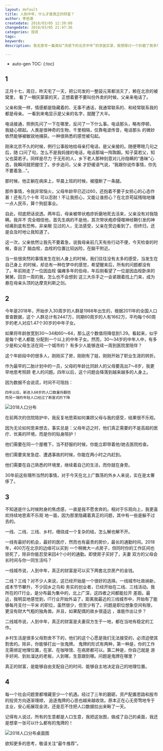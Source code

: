 ```yaml
---
layout: default
title: 人到中年，什么才是真正的财富？ 
author: 李佶澳
createdate: 2018/03/05 12:39:00
changedate: 2018/03/05 21:47:36
categories: 投资
tags:
keywords:
description: 我无意写一篇类似“流感下的北京中年”的求医实录，我想探讨一个折磨了我多年的问题

---
```


* auto-gen TOC:
{:toc}

## 1

正月十七，周日，昨天宅了一天，把公司发的一整袋元宵都消灭了，赖在北京的被窝里，
看了一眼灰蒙蒙的天，正想着要不要叫份外卖的时候，父亲来电话了。

父亲和我一样，情感都是隐藏着的、无事不通话，我通常联系的、和经常联系我的都是母亲。
一看到来电显示是父亲的名字，就醒了大半。

电话接通，照例先问了一下在哪里，反问了一下什么事。电话那头，略有停顿，
我疑心顿起。人类是很神奇的生物，千里相隔，仅靠电波传音，电话那头
的微妙依然能够被敏锐地捕获。一种很熟悉的感觉被勾起。

刚来北京不久的时候，例行公事般地给母亲打电话，是父亲接的。随便寒暄几句之后，随
口问了句，怎么不是我妈接的电话，电话那端一阵踟蹰。知子莫若父，知父也莫若子。同样是尽力
于无形的人，乡下老人那种刻意对儿孙隐瞒的“愚昧”心态，我瞬间就把握住了。步步追问，父亲
才舒缓语气说，“我跟你说件事情，你先不要着急...”。

那时候，他正躺在病床上，早晨上班的时候，被撞断了一条腿。

那件事情，令我非常恼火，父母年龄早已迈过60，还抱着不要子女担心的心态作甚！还有几个十年
可以忍耐！不让我担心，又能让谁担心？在北京苟延残喘地赚一点人民币，算个狗屁事业。

自此，彻底把话说透。两年后，母亲被带状疱疹折磨地死去活来，父亲没有对我隐瞒。我并不
完全相信他，首先生病的不是他，其次带状疱疹侵噬神经鞘引发的神经痛到底有恐怖，非亲眼
见过的人，无法感受，父亲在旁边看到了。但终归，还是会及时地让我知道了。

这一次，父亲依然让我先不要着急，说我母亲前几天有些行动不便，今天检查的时候，查出了
脑血栓，血栓的位置比较凶险，在脑干附近。

当一些很突然的事情发生在别人身上的时候，我们往往没有太多的感受，当发生在自己身上
的时候，却总有一种在梦中的感觉，希望醒来后，所有的问题都没有了。年前刚走了一位因血栓
偏瘫多年的伯母，年后刚看望了一位是因血栓卧床的舅舅。回京一周的我，怎么也不会想到
这三大杀手之一会紧跟着找上门来，成为悬在母亲头顶的达摩克利斯之剑。

## 2

今年是2018年，开始步入30周岁的人群是1988年出生的，根据2011年的全国人口普查数据，这个
人群总计有2447万，同期60周岁的人有1662万，平均每个60周岁的老人对应1.47个30岁的中年子女。

如果将年龄放宽到30～34和60～64，那么这个数值将降低到1.29。看起来，似乎是每个老人都能
分配到一个以上的中年子女。然而，30～34岁的中年人中，有多少是和父母生活在同一个城市的？
有多少人能够连续一周到医院里陪伴？

这个年龄段中的很多人，刚刚买了房，刚刚有了娃，刚刚开始了职业生涯的转折。

作为最早的二胎计划中的一员，父母的年龄比同龄人的父母要高出7～8岁，我更早地思考照顾
老人的问题。四年以后，这个问题会降落到越来越多的人身上。

因为数据不会说谎，时间不可阻挡：

	四年以后，新进入60岁的人口数量将翻倍
	而另一端的年轻人口经过了断崖式的下降

![2018人口分布]({{site.imglocal}}/people/2018人口分布.png)

在前两次的住院陪护中，我反复地思索如何兼顾父母与我的感受，结果很不乐观。

因为无论如何思来想去，事实总是：父母年迈之时，他们真正需要的不是高超的医疗、优美的环境，而是你的贴身陪护！

他们需要在同一个屋檐下，当不舒服的时候，你能立即带着他/她去医院检查。

他们需要突发急症、遭遇事故的时候，你能在两小时之内赶到。

他们需要在自己熟悉的环境里，继续着自己的生活，而你就在身旁。

30年前这些理所当然的事情，对于今天在北上广飘荡的外乡人来说，实在是太奢侈了。

## 3

不知道是什么时候附身的焦虑感，一直是我不愿舍弃的。相对于乐观向上，我更喜欢持续地思索不乐观
地一面，因为那里隐藏着真正的问题，其中有一些是躲不过去的。

一线、二线、三线、乡村，缠绕成一个复杂的结，怎么解也解不开。

一线有最好的机会，最好的医疗，然而也有最贵的房价，最长的通勤时间。2018年，400万在北京的边缘可以买到
一个稍微大一点房子，但同时你的工作区间也锁死了，除非你能忍受来回4个小时的通勤。即使房子买好了，夫妻
双方的父母会长时间与你一同生活吗？

一线城市说，人到中年，真正的财富是可以买下两套北京房产的金钱。

二线？三线？对不少人来说，这已经开始是一个很好的选择。一线城市吐故纳新，成本节节攀升，不少回乡之鸟和
务实的创业者，已经开始在二线、三线活动。我所在的IT行业，是分布最为集中的，北上广深，这四者之间都能拉开
差距。最近，我明显地感觉到，IT行业开始外溢了，距离我最近的三线城市中，开始有了能够每月支付一平米
的职位，虽然很少，但至少有了。问题是职位想象空间有限，更没有财大气粗的独角兽。并且，如果配偶的故乡很遥远
，谁能作出让步？

二线城市说，人到中年，真正的财富是夫妻双方生于一地，都在当地有稳定的工作。

乡村生活是很多父母割舍不下的，他们的这个心愿是我们无法接受的，必须迫使其割舍的。除非，你能够打出一张鬼牌。
鬼牌的形式有两种，第一种是，你的工作无需绑定地理位置，在家、在咖啡馆、在病房都可以。第二种是，你自己就是
游手好闲、到处溜达的老板，人到哪，生意跟到哪。问题是鬼牌在哪里？

真正的财富，是能够自由支配自己的时间、能够自主地决定自己的地理位置。

## 4

每一个社会问题里都埋藏至少一个机遇。经过了三年的磨砺，资产配置思路和股市的投资方向逐渐理顺，
追逐鬼牌的心思也越来越收敛。原本正在心无旁骛地专于主业，安心拓展现金流，还是忍不住把人口数据拉出来瞅了一天。

记得有人说过，所有的生意都是人口生意，我把这张图，做成了自己的桌面，我还是想拿一张可以什么都有的鬼牌的！

![2018人口分布桌面图]({{site.imglocal}}/people/2018人口分布桌面图.png)

欲知更多的思考，敬请关注“最牛推荐”。

